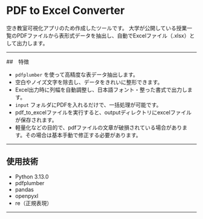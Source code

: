 # PDF to Excel Converter

空き教室可視化アプリのため作成したツールです。
大学が公開している授業一覧のPDFファイルから表形式データを抽出し、自動でExcelファイル（.xlsx）として出力します。

---

##　特徴

- `pdfplumber` を使って高精度な表データ抽出します。
- 空白やノイズ文字を除去し、データをきれいに整形できます。
- Excel出力時に列幅を自動調整し、日本語フォント・整った書式で出力します。
- `input` フォルダにPDFを入れるだけで、一括処理が可能です。
- pdf_to_excelファイルを実行すると、outputディレクトリにexcelファイルが保存されます。
- 軽量化などの目的で、pdfファイルの文章が破損されている場合があります。その場合は基本手動で修正する必要があります。

---

## 使用技術

- Python 3.13.0
- pdfplumber
- pandas
- openpyxl
- re（正規表現）

---